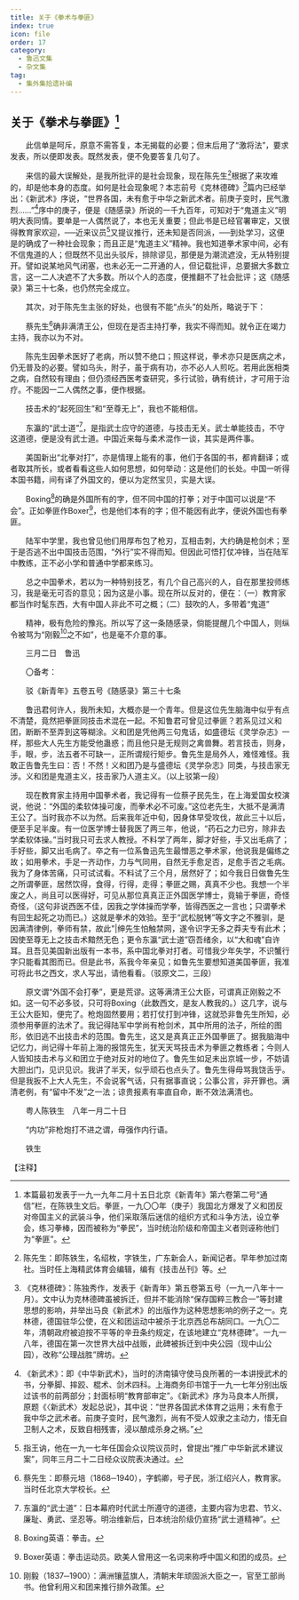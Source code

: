 ```yaml
---
title: 关于《拳术与拳匪》
index: true
icon: file
order: 17
category:
  - 鲁迅文集
  - 杂文集
tag:  
  - 集外集拾遗补编
---
```


## 关于《拳术与拳匪》[^①]

　　此信单是呵斥，原意不需答复，本无揭载的必要；但末后用了“激将法”，要求发表，所以便即发表。既然发表，便不免要答复几句了。

　　来信的最大误解处，是我所批评的是社会现象，现在陈先生[^②]根据了来攻难的，却是他本身的态度。如何是社会现象呢？本志前号《克林德碑》[^③]篇内已经举出：《新武术》序说，“世界各国，未有愈于中华之新武术者。前庚子变时，民气激烈……”[^④]序中的庚子，便是《随感录》所说的一千九百年，可知对于“鬼道主义”明明大表同情。要单是一人偶然说了，本也无关重要；但此书是已经官署审定，又很得教育家欢迎，──近来议员[^⑤]又提议推行，还未知是否同派，──到处学习，这便是的确成了一种社会现象；而且正是“鬼道主义”精神。我也知道拳术家中间，必有不信鬼道的人；但既然不见出头驳斥，排除谬见，那便是为潮流遮没，无从特别提开。譬如说某地风气闭塞，也未必无一二开通的人，但记载批评，总要据大多数立言，这一二人决遮不了大多数。所以个人的态度，便推翻不了社会批评；这《随感录》第三十七条，也仍然完全成立。

　　其次，对于陈先生主张的好处，也很有不能“点头”的处所，略说于下：

　　蔡先生[^⑥]确非满清王公，但现在是否主持打拳，我实不得而知。就令正在竭力主持，我亦以为不对。

　　陈先生因拳术医好了老病，所以赞不绝口；照这样说，拳术亦只是医病之术，仍无普及的必要。譬如乌头，附子，虽于病有功，亦不必人人煎吃。若用此医相类之病，自然较有理由；但仍须经西医考查研究，多行试验，确有统计，才可用于治疗。不能因一二人偶然之事，便作根据。

　　技击术的“起死回生”和“至尊无上”，我也不能相信。

　　东瀛的“武士道”[^⑦]，是指武士应守的道德，与技击无关。武士单能技击，不守这道德，便是没有武士道。中国近来每与柔术混作一谈，其实是两件事。

　　美国新出“北拳对打”，亦是情理上能有的事，他们于各国的书，都肯翻译；或者取其所长，或者看看这些人如何思想，如何举动：这是他们的长处。中国一听得本国书籍，间有译了外国文的，便以为定然宝贝，实是大误。

　　Boxing[^⑧]的确是外国所有的字，但不同中国的打拳；对于中国可以说是“不会”。正如拳匪作Boxer[^⑨]，也是他们本有的字；但不能因有此字，便说外国也有拳匪。

　　陆军中学里，我也曾见他们用厚布包了枪刃，互相击刺，大约确是枪剑术；至于是否逃不出中国技击范围，“外行”实不得而知。但因此可悟打仗冲锋，当在陆军中教练，正不必小学和普通中学都来练习。

　　总之中国拳术，若以为一种特别技艺，有几个自己高兴的人，自在那里投师练习，我是毫无可否的意见；因为这是小事。现在所以反对的，便在：（一）教育家都当作时髦东西，大有中国人非此不可之概；（二）鼓吹的人，多带着“鬼道”

　　精神，极有危险的豫兆。所以写了这一条随感录，倘能提醒几个中国人，则纵令被骂为“刚毅[^⑩]之不如”，也是毫不介意的事。

　　三月二日　鲁迅

　　〇备考：

　　驳《新青年》五卷五号《随感录》第三十七条

　　鲁迅君何许人，我所未知，大概亦是一个青年。但是这位先生脑海中似乎有点不清楚，竟然把拳匪同技击术混在一起。不知鲁君可曾见过拳匪？若系见过义和团，断断不至弄到这等糊涂。义和团是凭他两三句鬼话，如盛德坛《灵学杂志》一样，那些大人先生方能受他蛊惑；而且他只是无规则之禽兽舞。若言技击，则身，手，眼，步，法五者不可缺一，正所谓规行矩步。鲁先生是局外人，难怪难怪。我敢正告鲁先生曰：否！不然！义和团乃是与盛德坛《灵学杂志》同类，与技击家无涉。义和团是鬼道主义，技击家乃人道主义。（以上驳第一段）

　　现在教育家主持用中国拳术者，我记得有一位蔡孑民先生，在上海爱国女校演说，他说：“外国的柔软体操可废，而拳术必不可废。”这位老先生，大抵不是满清王公了。当时我亦不以为然。后来我年近中旬，因身体早受攻伐，故此三十以后，便至手足半废。有一位医学博士替我医了两三年，他说，“药石之力已穷，除非去学柔软体操。”当时我只可去求人教授。不料学了两年，脚才好些，手又出毛病了；手好些，脚又出毛病了。卒之有一位系鲁迅先生最憎恶之拳术家，他说我是偏练之故；如用拳术，手足一齐动作，力与气同用，自然无手愈足否，足愈手否之毛病。我为了身体苦痛，只可试试看。不料试了三个月，居然好了；如今我日日做鲁先生之所谓拳匪，居然饮得，食得，行得，走得；拳匪之赐，真真不少也。我想一个半废之人，尚且可以医得好，可见从那位真真正正外国医学博士，竟输于拳匪，奇怪奇怪，（这句非说西医不佳，因我之学体操而学拳，皆得西医之一言也；只谓拳术有回生起死之功而已。）这就是拳术的效验。至于“武松脱铐”等文字之不雅驯，是因满清律例，拳师有禁，故此"|绅先生怕触禁网，遂令识字无多之莽夫专有此术；因使至尊无上之技击术黯然无色；更令东瀛“武士道”窃吾绪余，以“大和魂”自许耳。且吾见美国新出版有一本书，系中国北拳对打者。可惜我少年失学，不识蟹行字只能看其图而已。但是此书，系我今年亲见；如鲁先生要想知道美国拳匪，我准可将此书之西文，求人写出，请他看看。（驳原文二，三段）

　　原文谓“外国不会打拳”，更是荒谬。这等满清王公大臣，可谓真正刚毅之不如。这一句不必多驳，只可将Boxing（此数西文，是友人教我的。）这几字，说与王公大臣知，便完了。枪炮固然要用；若打仗打到冲锋，这就恐非鲁先生所知，必须参用拳匪的法术了。我记得陆军中学尚有枪剑术，其中所用的法子，所绘的图形，依旧逃不出技击术的范围。鲁先生，这又是真真正正外国拳匪了。据我脑海中记忆力，尚记得十年前上海的报馆先生，犹天天骂技击术为拳匪之教练者；今则人人皆知技击术与义和团立于绝对反对的地位了。鲁先生如足未出京城一步，不妨请大胆出门，见识见识。我讲了半天，似乎顽石也点头了。鲁先生得毋骂我饶舌乎。但是我扳不上大人先生，不会说客气话，只有据事直说；公事公言，非开罪也。满清老例，有“留中不发”之一法；谅贵报素有率直自命，断不效法满清也。

　　粤人陈铁生　八年一月二十日

　　“内功”非枪炮打不进之谓，毋强作内行语。

　　铁生

【注释】

[^①]:本篇最初发表于一九一九年二月十五日北京《新青年》第六卷第二号“通信”栏，在陈铁生文后。拳匪，一九〇〇年（庚子）我国北方爆发了义和团反对帝国主义的武装斗争，他们采取落后迷信的组织方式和斗争方法，设立拳会，练习拳棒，因而被称为“拳民”，当时统治阶级和帝国主义者则诬称他们为“拳匪”。

[^②]:陈先生：即陈铁生，名绍枚，字铁生，广东新会人，新闻记者。早年参加过南社。当时任上海精武体育会编辑，编有《技击丛刊》等。

[^③]:《克林德碑》：陈独秀作，发表于《新青年》第五卷第五号（一九一八年十一月）。文中认为克林德碑虽被拆迁，但并不能消除“保存国粹三教合一”等封建思想的影响，并举出马良《新武术》的出版作为这种思想影响的例子之一。克林德，德国驻华公使，在义和团运动中被杀于北京西总布胡同口。一九〇二年，清朝政府被迫按不平等的辛丑条约规定，在该地建立“克林德碑”。一九一八年，德国在第一次世界大战中战贩，此碑被拆迁到中央公园（现中山公园），改称“公理战胜”牌坊。

[^④]:《新武术》：即《中华新武术》，当时的济南镇守使马良所著的一本讲授武术的书，分拳脚、摔跤、棍术、剑术四科。上海商务印书馆于一九一七年分别出版过该书的前两部分；封面标明“教育部审定”。《新武术》序为马良本人所撰，原题《〈新武术〉发起总说》，其中说：“世界各国武术体育之运用；未有愈于我中华之武术者。前庚子变时，民气激烈，尚有不受人奴隶之主动力，惜无自卫制人之术，反致自相残害，浸以酿成杀身之祸。”

[^⑤]:指王讷，他在一九一七年任国会众议院议员时，曾提出“推广中华新武术建议案”，同年三月二十二日经众议院表决通过。

[^⑥]:蔡先生：即蔡元培（1868─1940），字鹤卿，号孑民，浙江绍兴人，教育家。当时任北京大学校长。

[^⑦]:东瀛的“武士道”：日本幕府时代武士所遵守的道德，主要内容为忠君、节义、廉耻、勇武、坚忍等。明治维新后，日本统治阶级仍宣扬“武士道精神”。

[^⑧]:Boxing英语：拳击。

[^⑨]:Boxer英语：拳击运动员。欧美人曾用这一名词来称呼中国义和团的成员。

[^⑩]:刚毅（1837─1900）：满洲镶蓝旗人，清朝末年顽固派大臣之一，官至工部尚书。他曾利用义和团来推行排外政策。
